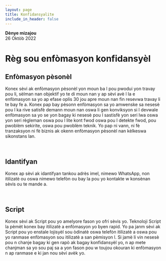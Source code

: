 ```yaml
---
layout: page
title: Konfidansyalite
include_in_header: false
---
```


**Dènye mizajou**  
26 Oktòb 2022

# Règ sou enfòmasyon konfidansyèl 
## Enfòmasyon pèsonèl
Konex sèvi ak enfòmasyon pèsonèl yon moun ba l pou pwodui yon travay pou li, 
sèlman nan objektif yo te di moun nan y ap sèvi avè l la e enfòmasyon sa yo ap efase oplis 30 jou apre moun nan fin resevwa travay li te bay fe a. 
Konex pap bay pèsonn enfòmasyon sa yo amwenske sa nesesè pou l ka rive satisfè demann moun nan oswa li gen konviksyon si l devwale enfòmasyon sa yo se yon bagay ki nesesè pou l sastisfè yon seri lwa oswa yon seri règleman oswa pou l lite kont fwod oswa pou l detekte fwod, pou pwoblèm sekirite, oswa pou pwoblèm teknik. 
Yo pap ni vann, ni fè tranzaksyon ni fè biznis ak okenn enfòmasyon pèsonèl nan kèlkeswa sikonstans lan.

<br>

## Idantifyan
Konex ap sèvi ak idantifyan tankou adrès imel, nimewo WhatsApp, non itilizatè ou oswa nimewo telefòn ou bay la pou yo kontakte w konsènan sèvis ou te mande a. 

<br>

## Script
Konex sèvi ak Script pou yo amelyore fason yo ofri sèvis yo. 
Teknoloji Script la pèmèt konex bay itilizatè a enfòmasyon yo byen rapid. 
Yo pa janm sèvi ak Script pou yo enstale lojisyèl sou òdinatè oswa telefòn itilizatè a oswa pou yo ranmase enfòmasyon sou itilizatè a san pèmisyon l.
Si jamè li vin nesesè pou n chanje bagay ki gen rapò ak bagay konfidansyèl yo, n ap mete chanjman sa yo sou paj sa a yon fason pou w toujou okouran ki enfòmasyon n ap ranmase e ki jan nou sèvi avèk yo.
